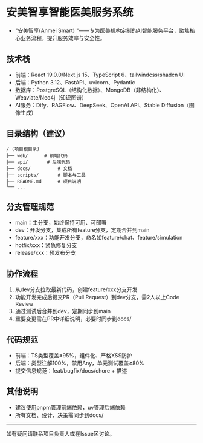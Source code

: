 # 安美智享智能医美服务系统
- "安美智享(Anmei Smart) "——专为医美机构定制的AI智能服务平台，聚焦核心业务流程，提升服务效率与安全性。

## 技术栈
- 前端：React 19.0.0/Next.js 15、TypeScript 6、tailwindcss/shadcn UI
- 后端：Python 3.12、FastAPI、uvicorn、Pydantic
- 数据库：PostgreSQL（结构化数据）、MongoDB（非结构化）、Weaviate/Neo4j（知识图谱）
- AI服务：Dify、RAGFlow、DeepSeek、OpenAI API、Stable Diffusion（图像生成）


## 目录结构（建议）
```
/ (项目根目录)
├── web/      # 前端代码
├── api/       # 后端代码
├── docs/          # 文档
├── scripts/       # 脚本与工具
├── README.md      # 项目说明
└── ...
```

## 分支管理规范
- main：主分支，始终保持可用、可部署
- dev：开发分支，集成所有feature分支，定期合并到main
- feature/xxx：功能开发分支，命名如feature/chat、feature/simulation
- hotfix/xxx：紧急修复分支
- release/xxx：预发布分支

## 协作流程
1. 从dev分支拉取最新代码，创建feature/xxx分支开发
2. 功能开发完成后提交PR（Pull Request）到dev分支，需2人以上Code Review
3. 通过测试后合并到dev，定期同步到main
4. 重要变更需在PR中详细说明，必要时同步到docs/

## 代码规范
- 前端：TS类型覆盖≥95%，组件化、严格XSS防护
- 后端：类型注解100%，禁用Any，单元测试覆盖≥80%
- 提交信息规范：feat/bugfix/docs/chore + 描述

## 其他说明
- 建议使用pnpm管理前端依赖，uv管理后端依赖
- 所有文档、设计、决策需同步到docs/

---
如有疑问请联系项目负责人或在Issue区讨论。 